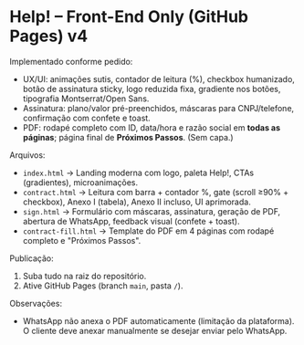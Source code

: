 # Help! – Front-End Only (GitHub Pages) v4

Implementado conforme pedido:
- UX/UI: animações sutis, contador de leitura (%), checkbox humanizado, botão de assinatura sticky, logo reduzida fixa, gradiente nos botões, tipografia Montserrat/Open Sans.
- Assinatura: plano/valor pré-preenchidos, máscaras para CNPJ/telefone, confirmação com confete e toast.
- PDF: rodapé completo com ID, data/hora e razão social em **todas as páginas**; página final de **Próximos Passos**. (Sem capa.)

Arquivos:
- `index.html` → Landing moderna com logo, paleta Help!, CTAs (gradientes), microanimações.
- `contract.html` → Leitura com barra + contador %, gate (scroll ≥90% + checkbox), Anexo I (tabela), Anexo II incluso, UI aprimorada.
- `sign.html` → Formulário com máscaras, assinatura, geração de PDF, abertura de WhatsApp, feedback visual (confete + toast).
- `contract-fill.html` → Template do PDF em 4 páginas com rodapé completo e "Próximos Passos".

Publicação:
1. Suba tudo na raiz do repositório.
2. Ative GitHub Pages (branch `main`, pasta `/`).

Observações:
- WhatsApp não anexa o PDF automaticamente (limitação da plataforma). O cliente deve anexar manualmente se desejar enviar pelo WhatsApp.
